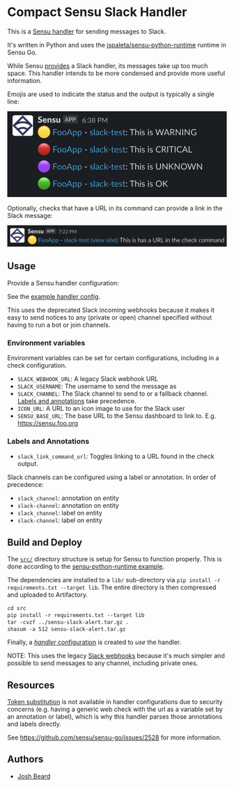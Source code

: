 # Compact Sensu Slack Handler

This is a [Sensu handler](https://docs.sensu.io/sensu-go/latest/observability-pipeline/observe-process/handlers/) for sending messages to Slack.

It's written in Python and uses the
[jspaleta/sensu-python-runtime](https://bonsai.sensu.io/assets/jspaleta/sensu-python-runtime) runtime in Sensu Go.

While Sensu [provides](https://bonsai.sensu.io/assets/sensu/sensu-slack-handler) a Slack handler,
its messages take up too much space. This handler intends to be more condensed and provide more useful information.

Emojis are used to indicate the status and the output is typically a single line:

![Screenshot showing Slack output](docs/screenshot1.png)

Optionally, checks that have a URL in its command can provide a link in the
Slack message:

![Screenshot showing link to url in check command](docs/screenshot2.png)

## Usage

Provide a Sensu handler configuration:

See the [example handler config](example/handler-slack.yml).

This uses the deprecated Slack incoming webhooks because it makes it easy to
send notices to any (private or open) channel specified without having to run a
bot or join channels.

### Environment variables

Environment variables can be set for certain configurations, including in a check configuration.

* `SLACK_WEBHOOK_URL`: A legacy Slack webhook URL
* `SLACK_USERNAME`: The username to send the message as
* `SLACK_CHANNEL`:  The Slack channel to send to or a fallback channel.
  [Labels and annotations](#labels-and-annotations) take precedence.
* `ICON_URL`: A URL to an icon image to use for the Slack user
* `SENSU_BASE_URL`:  The base URL to the Sensu dashboard to link to. E.g. https://sensu.foo.org

### Labels and Annotations

* `slack_link_command_url`: Toggles linking to a URL found in the check output.

Slack channels can be configured using a label or annotation.  In order of precedence:

* `slack_channel`: annotation on entity
* `slack-channel`: annotation on entity
* `slack_channel`: label on entity
* `slack-channel`: label on entity

## Build and Deploy

The [`src/`](src) directory structure is setup for Sensu to function properly. This is done according to the [sensu-python-runtime example](https://github.com/jspaleta/sensu-python-runtime).

The dependencies are installed to a `lib/` sub-directory via `pip install -r requirements.txt --target lib`. The entire directory is then compressed and uploaded to Artifactory.

```shell
cd src
pip install -r requirements.txt --target lib
tar -cvzf ../sensu-slack-alert.tar.gz .
shasum -a 512 sensu-slack-alert.tar.gz
```

Finally, a [_handler_ configuration](example/handler-slack.yml) is created to _use_ the handler.

NOTE: This uses the legacy [Slack webhooks](https://api.slack.com/legacy/custom-integrations)
because it's much simpler and possible to send messages to any channel, including private ones.

## Resources

[Token substitution](https://docs.sensu.io/sensu-go/latest/observability-pipeline/observe-schedule/checks/#check-token-substitution)
is not available in handler configurations due to security concerns (e.g. having a generic web check with the url as
a variable set by an annotation or label), which is why this
handler parses those annotations and labels directly.

See <https://github.com/sensu/sensu-go/issues/2528> for more information.

## Authors

* [Josh Beard](https://joshbeard.me)
